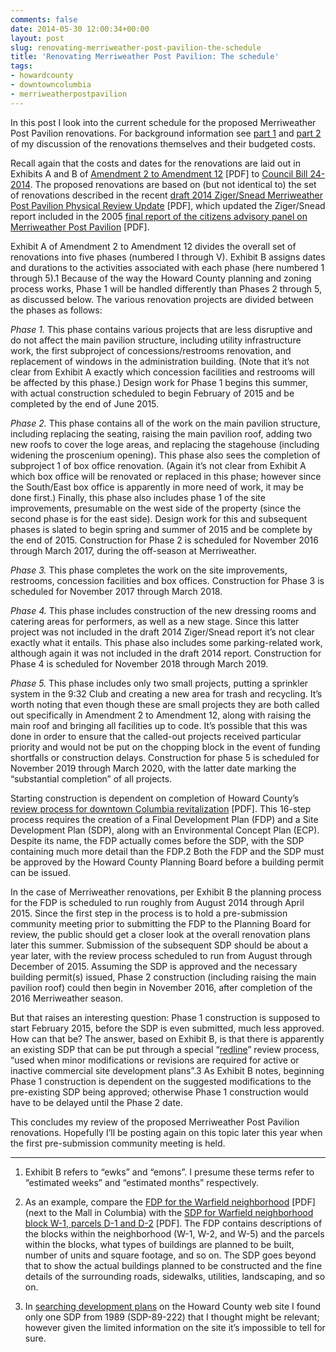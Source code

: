 ```yaml
---
comments: false
date: 2014-05-30 12:00:34+00:00
layout: post
slug: renovating-merriweather-post-pavilion-the-schedule
title: 'Renovating Merriweather Post Pavilion: The schedule'
tags:
- howardcounty
- downtowncolumbia
- merriweatherpostpavilion
---
```


In this post I look into the current schedule for the proposed Merriweather Post Pavilion renovations. For background information see [part 1](/2014/05/26/renovating-merriweather-post-pavilion-projects-and-costs-part-1/) and [part 2](/2014/05/27/renovating-merriweather-post-pavilion-projects-and-costs-part-2/) of my discussion of the renovations themselves and their budgeted costs.

Recall again that the costs and dates for the renovations are laid out in Exhibits A and B of [Amendment 2 to Amendment 12](https://apps.howardcountymd.gov/olis/GetFile.aspx?id=3445) [PDF] to [Council Bill 24-2014](https://apps.howardcountymd.gov/olis/LegislationDetail.aspx?LegislationID=800). The proposed renovations are based on (but not identical to) the set of renovations described in the recent [draft 2014 Ziger/Snead Merriweather Post Pavilion Physical Review Update](http://hecker.files.wordpress.com/2014/05/140214-draft-merriweather-physical-update-report.pdf) [PDF], which updated the Ziger/Snead report included in the 2005 [final report of the citizens advisory panel on Merriweather Post Pavilion](http://hecker.files.wordpress.com/2014/05/citizens-advisory-panel-on-merriweather-post-pavilion-final-report.pdf) [PDF].

Exhibit A of Amendment 2 to Amendment 12 divides the overall set of renovations into five phases (numbered I through V). Exhibit B assigns dates and durations to the activities associated with each phase (here numbered 1 through 5).1 Because of the way the Howard County planning and zoning process works, Phase 1 will be handled differently than Phases 2 through 5, as discussed below. The various renovation projects are divided between the phases as follows:

_Phase 1._ This phase contains various projects that are less disruptive and do not affect the main pavilion structure, including utility infrastructure work, the first subproject of concessions/restrooms renovation, and replacement of windows in the administration building. (Note that it’s not clear from Exhibit A exactly which concession facilities and restrooms will be affected by this phase.) Design work for Phase 1 begins this summer, with actual construction scheduled to begin February of 2015 and be completed by the end of June 2015.

_Phase 2._ This phase contains all of the work on the main pavilion structure, including replacing the seating, raising the main pavilion roof, adding two new roofs to cover the loge areas, and replacing the stagehouse (including widening the proscenium opening). This phase also sees the completion of subproject 1 of box office renovation. (Again it’s not clear from Exhibit A which box office will be renovated or replaced in this phase; however since the South/East box office is apparently in more need of work, it may be done first.) Finally, this phase also includes phase 1 of the site improvements, presumable on the west side of the property (since the second phase is for the east side). Design work for this and subsequent phases is slated to begin spring and summer of 2015 and be complete by the end of 2015. Construction for Phase 2 is scheduled for November 2016 through March 2017, during the off-season at Merriweather.

_Phase 3._ This phase completes the work on the site improvements, restrooms, concession facilities and box offices. Construction for Phase 3 is scheduled for November 2017 through March 2018.

_Phase 4._ This phase includes construction of the new dressing rooms and catering areas for performers, as well as a new stage. Since this latter project was not included in the draft 2014 Ziger/Snead report it’s not clear exactly what it entails. This phase also includes some parking-related work, although again it was not included in the draft 2014 report. Construction for Phase 4 is scheduled for November 2018 through March 2019.

_Phase 5._ This phase includes only two small projects, putting a sprinkler system in the 9:32 Club and creating a new area for trash and recycling. It’s worth noting that even though these are small projects they are both called out specifically in Amendment 2 to Amendment 12, along with raising the main roof and bringing all facilities up to code. It’s possible that this was done in order to ensure that the called-out projects received particular priority and would not be put on the chopping block in the event of funding shortfalls or construction delays. Construction for phase 5 is scheduled for November 2019 through March 2020, with the latter date marking the “substantial completion” of all projects.

Starting construction is dependent on completion of Howard County’s [review process for downtown Columbia revitalization](http://www.howardcountymd.gov/WorkArea/linkit.aspx?LinkIdentifier=id&ItemID=6442461253) [PDF]. This 16-step process requires the creation of a Final Development Plan (FDP) and a Site Development Plan (SDP), along with an Environmental Concept Plan (ECP). Despite its name, the FDP actually comes before the SDP, with the SDP containing much more detail than the FDP.2 Both the FDP and the SDP must be approved by the Howard County Planning Board before a building permit can be issued.

In the case of Merriweather renovations, per Exhibit B the planning process for the FDP is scheduled to run roughly from August 2014 through April 2015. Since the first step in the process is to hold a pre-submission community meeting prior to submitting the FDP to the Planning Board for review, the public should get a closer look at the overall renovation plans later this summer. Submission of the subsequent SDP should be about a year later, with the review process scheduled to run from August through December of 2015. Assuming the SDP is approved and the necessary building permit(s) issued, Phase 2 construction (including raising the main pavilion roof) could then begin in November 2016, after completion of the 2016 Merriweather season.

But that raises an interesting question: Phase 1 construction is supposed to start February 2015, before the SDP is even submitted, much less approved. How can that be? The answer, based on Exhibit B, is that there is apparently an existing SDP that can be put through a special “[redline](http://www.howardcountymd.gov/DisplayPrimary.aspx?id=4294967814#Redlines)” review process, “used when minor modifications or revisions are required for active or inactive commercial site development plans”.3 As Exhibit B notes, beginning Phase 1 construction is dependent on the suggested modifications to the pre-existing SDP being approved; otherwise Phase 1 construction would have to be delayed until the Phase 2 date.

This concludes my review of the proposed Merriweather Post Pavilion renovations. Hopefully I’ll be posting again on this topic later this year when the first pre-submission community meeting is held.



* * *



1. Exhibit B refers to “ewks” and “emons”. I presume these terms refer to “estimated weeks” and “estimated months” respectively.

2. As an example, compare the [FDP for the Warfield neighborhood](http://www.howardcountymd.us/WorkArea/DownloadAsset.aspx?id=6442466214) [PDF] (next to the Mall in Columbia) with the [SDP for Warfield neighborhood block W-1, parcels D-1 and D-2](http://data.howardcountymd.gov/ScannedPDF/SDP/SDP-13-007.pdf) [PDF]. The FDP contains descriptions of the blocks within the neighborhood (W-1, W-2, and W-5) and the parcels within the blocks, what types of buildings are planned to be built, number of units and square footage, and so on. The SDP goes beyond that to show the actual buildings planned to be constructed and the fine details of the surrounding roads, sidewalks, utilities, landscaping, and so on.

3. In [searching development plans](http://data.howardcountymd.gov/Search_Plans/Search_Plans_Web.aspx) on the Howard County web site I found only one SDP from 1989 (SDP-89-222) that I thought might be relevant; however given the limited information on the site it’s impossible to tell for sure.

